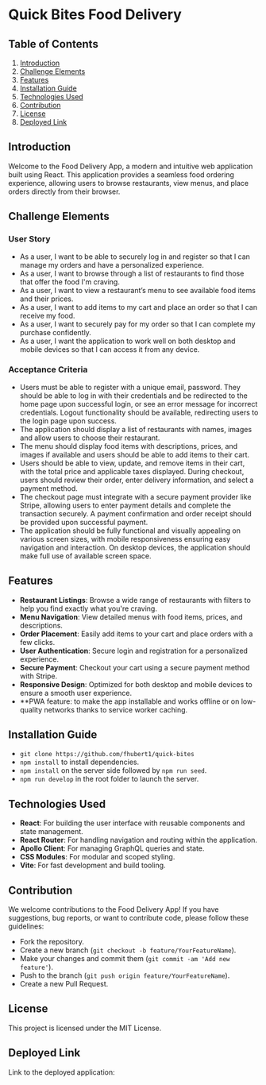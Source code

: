 # Quick Bites Food Delivery

## Table of Contents
1. [Introduction](#introduction)
2. [Challenge Elements](#challenge-elements)
3. [Features](#features)
4. [Installation Guide](#installation-guide)
5. [Technologies Used](#technologies-used)
6. [Contribution](#contribution)
7. [License](#license)
8. [Deployed Link](#deployed-link)

## Introduction
Welcome to the Food Delivery App, a modern and intuitive web application built using React. This application provides a seamless food ordering experience, allowing users to browse restaurants, view menus, and place orders directly from their browser.

## Challenge Elements

### User Story
- As a user, I want to be able to securely log in and register so that I can manage my orders and have a personalized experience.
- As a user, I want to browse through a list of restaurants to find those that offer the food I'm craving.
- As a user, I want to view a restaurant’s menu to see available food items and their prices.
- As a user, I want to add items to my cart and place an order so that I can receive my food.
- As a user, I want to securely pay for my order so that I can complete my purchase confidently.
- As a user, I want the application to work well on both desktop and mobile devices so that I can access it from any device.

### Acceptance Criteria
- Users must be able to register with a unique email, password. They should be able to log in with their credentials and be redirected to the home page upon successful login, or see an error message for incorrect credentials. Logout functionality should be available, redirecting users to the login page upon success.
- The application should display a list of restaurants with names, images and allow users to choose their restaurant.
- The menu should display food items with descriptions, prices, and images if available and users should be able to add items to their cart.
- Users should be able to view, update, and remove items in their cart, with the total price and applicable taxes displayed. During checkout, users should review their order, enter delivery information, and select a payment method.
- The checkout page must integrate with a secure payment provider like Stripe, allowing users to enter payment details and complete the transaction securely. A payment confirmation and order receipt should be provided upon successful payment.
- The application should be fully functional and visually appealing on various screen sizes, with mobile responsiveness ensuring easy navigation and interaction. On desktop devices, the application should make full use of available screen space.

## Features
- **Restaurant Listings**: Browse a wide range of restaurants with filters to help you find exactly what you're craving.
- **Menu Navigation**: View detailed menus with food items, prices, and descriptions.
- **Order Placement**: Easily add items to your cart and place orders with a few clicks.
- **User Authentication**: Secure login and registration for a personalized experience.
- **Secure Payment**: Checkout your cart using a secure payment method with Stripe.
- **Responsive Design**: Optimized for both desktop and mobile devices to ensure a smooth user experience.
- **PWA feature: to make the app installable and  works offline or on low-quality networks thanks to service worker caching.

## Installation Guide
- `git clone https://github.com/fhubert1/quick-bites`
- `npm install` to install dependencies.
- `npm install` on the server side followed by `npm run seed`.
- `npm run develop` in the root folder to launch the server.

## Technologies Used
- **React**: For building the user interface with reusable components and state management.
- **React Router**: For handling navigation and routing within the application.
- **Apollo Client**: For managing GraphQL queries and state.
- **CSS Modules**: For modular and scoped styling.
- **Vite**: For fast development and build tooling.

## Contribution
We welcome contributions to the Food Delivery App! If you have suggestions, bug reports, or want to contribute code, please follow these guidelines:
- Fork the repository.
- Create a new branch (`git checkout -b feature/YourFeatureName`).
- Make your changes and commit them (`git commit -am 'Add new feature'`).
- Push to the branch (`git push origin feature/YourFeatureName`).
- Create a new Pull Request.

## License
This project is licensed under the MIT License.

## Deployed Link
Link to the deployed application: 
